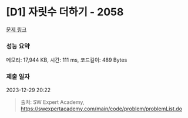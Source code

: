 # [D1] 자릿수 더하기 - 2058 

[문제 링크](https://swexpertacademy.com/main/code/problem/problemDetail.do?contestProbId=AV5QPRjqA10DFAUq) 

### 성능 요약

메모리: 17,944 KB, 시간: 111 ms, 코드길이: 489 Bytes

### 제출 일자

2023-12-29 20:22



> 출처: SW Expert Academy, https://swexpertacademy.com/main/code/problem/problemList.do